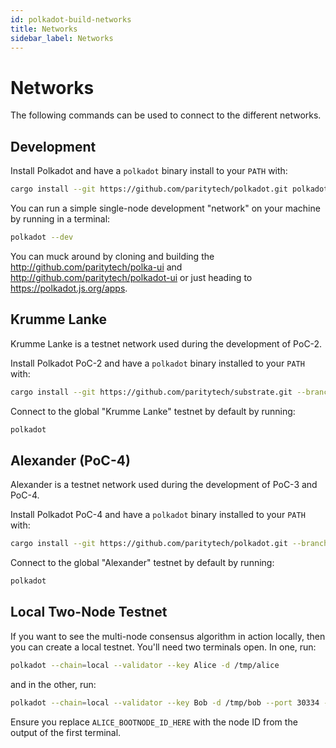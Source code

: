 ```yaml
---
id: polkadot-build-networks
title: Networks
sidebar_label: Networks
---
```


# Networks

The following commands can be used to connect to the different networks.

## Development

Install Polkadot and have a `polkadot` binary install to your `PATH` with:

```bash
cargo install --git https://github.com/paritytech/polkadot.git polkadot
```

You can run a simple single-node development "network" on your machine by running in a terminal:

```bash
polkadot --dev
```

You can muck around by cloning and building the http://github.com/paritytech/polka-ui and http://github.com/paritytech/polkadot-ui or just heading to https://polkadot.js.org/apps.

## Krumme Lanke

Krumme Lanke is a testnet network used during the development of PoC-2.

Install Polkadot PoC-2 and have a `polkadot` binary installed to your `PATH` with:

```bash
cargo install --git https://github.com/paritytech/substrate.git --branch v0.2 polkadot
```

Connect to the global "Krumme Lanke" testnet by default by running:

```bash
polkadot
```

## Alexander (PoC-4)

Alexander is a testnet network used during the development of PoC-3 and PoC-4.

Install Polkadot PoC-4 and have a `polkadot` binary installed to your `PATH` with:

```bash
cargo install --git https://github.com/paritytech/polkadot.git --branch v0.4 polkadot
```

Connect to the global "Alexander" testnet by default by running:

```bash
polkadot
```

## Local Two-Node Testnet

If you want to see the multi-node consensus algorithm in action locally, then
you can create a local testnet. You'll need two terminals open. In one, run:

```bash
polkadot --chain=local --validator --key Alice -d /tmp/alice
```

and in the other, run:

```bash
polkadot --chain=local --validator --key Bob -d /tmp/bob --port 30334 --bootnodes '/ip4/127.0.0.1/tcp/30333/p2p/ALICE_BOOTNODE_ID_HERE'
```

Ensure you replace `ALICE_BOOTNODE_ID_HERE` with the node ID from the output of
the first terminal.